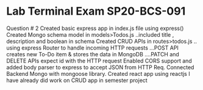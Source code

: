 # Lab Terminal Exam SP20-BCS-091
 
Question # 2 
Created basic express app in index.js file using express()
Created Mongo schema model in models>Todos.js
  ..included title , description and boolean in schema
Created CRUD APIs in routes>todos.js
  .. using express Router to handle incoming HTTP requests
  ...POST API creates new To-Do item & stores the data in MongoDB
  ....PATCH and DELETE APIs expect id with the HTTP request
Enabled CORS support and added body parser to express to accept JSON from HTTP Req.
Connected Backend Mongo with mongoose library.
Created react app using reactjs
I have already did work on CRUD app in semester project


  
